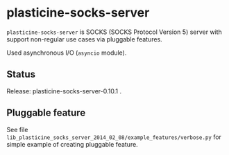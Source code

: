 plasticine-socks-server
=======================

``plasticine-socks-server`` is SOCKS (SOCKS Protocol Version 5) server with
support non-regular use cases via pluggable features.

Used asynchronous I/O (``asyncio`` module).


Status
------

Release: plasticine-socks-server-0.10.1 .


Pluggable feature
-----------------

See file ``lib_plasticine_socks_server_2014_02_08/example_features/verbose.py``
for simple example of creating pluggable feature.
